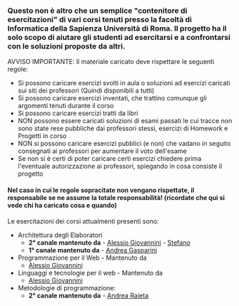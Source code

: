 <h3>Questo non è altro che un semplice "contenitore di esercitazioni" di vari corsi tenuti presso la facoltà di Informatica della Sapienza Università di Roma.
Il progetto ha il solo scopo di aiutare gli studenti ad esercitarsi e a confrontarsi con le soluzioni proposte da altri.</h3>

AVVISO IMPORTANTE: Il materiale caricato deve rispettare le seguenti regole:
- Si possono caricare esercizi svolti in aula o soluzioni ad esercizi caricati sui siti dei professori (Quindi disponibili a tutti)
- Si possono caricare esercizi inventati, che trattino comunque gli argomenti tenuti durante il corso
- Si possono caricare esercizi tratti da libri
- NON possono essere caricati soluzioni di esami passati le cui tracce non sono state rese pubbliche dai professori stessi, esercizi di Homework e Progetti in corso
- NON si possono caricare esercizi pubblici (e non) che vadano in seguito consegnati ai professori per aumentare il voto dell'esame
- Se non si è certi di poter caricare certi esercizi chiedere prima l'eventuale autorizzazione ai professori, spiegando in cosa consiste il progetto

<h4>Nel caso in cui le regole sopracitate non vengano rispettate, il responsabile se ne assume la totale responsabilità! 
(ricordate che qui si vede chi ha caricato cosa e quando)</h4>

Le esercitazioni dei corsi attualmenti presenti sono:

- Architettura degli Elaboratori  
    - **2° canale mantenuto da** 
            - [Alessio Giovannini](https://gitlab.com/solifugo) 
            - [Stefano](https://gitlab.com/themrpink)
    - **1° canale mantenuto da** 
            - [Andrea Gasparini](https://gitlab.com/GaspRulez)
- Programmazione per il Web - Mantenuto da 
    - [Alessio Giovannini](https://gitlab.com/solifugo)
- Linguaggi e tecnologie per il web - Mantenuto da 
    - [Alessio Giovannini](https://gitlab.com/solifugo)
- Metodologie di programmazione:
    - **2° canale mantenuto da**
            - [Andrea Raieta](https://gitlab.com/andreara92)